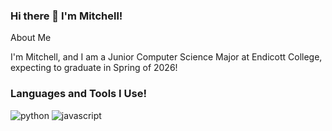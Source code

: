 ### Hi there 👋 I'm Mitchell!

About Me

I'm Mitchell, and I am a Junior Computer Science Major at Endicott College, expecting to graduate in Spring of 2026!

### Languages and Tools I Use!

![python](https://img.shields.io/badge/Python-3776AB?style=for-the-badge&logo=python&logoColor=white)
![javascript](https://img.shields.io/badge/JavaScript-323330?style=for-the-badge&logo=javascript&logoColor=F7DF1E)
<!--
**MitchellR0/MitchellR0** is a ✨ _special_ ✨ repository because its `README.md` (this file) appears on your GitHub profile.
![github](https://img.shields.io/badge/GitHub-000000?style=for-the-badge&logo=GitHub&logoColor=white)]

- 🌱 I’m currently learning ...

- 📫 How to reach me: ...

- ⚡ Fun fact: ...
-->
